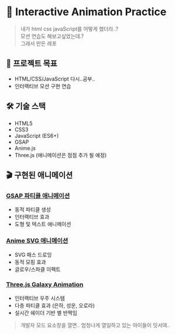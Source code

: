 # 🎨 Interactive Animation Practice

> 내가 html css javaScript를 어떻게 했더라..?
> </br>
> 모션 연습도 해보고싶었는데.?
> </br>
> 그래서 만든 레포

## 📌 프로젝트 목표
- HTML/CSS/JavaScript 다시..공부..
- 인터랙티브 모션 구현 연습

## 🛠 기술 스택
- HTML5
- CSS3
- JavaScript (ES6+)
- GSAP 
- Anime.js 
- Three.js (애니메이션은 점점 추가 될 예정)

## 🎬 구현된 애니메이션
### [GSAP 파티클 애니메이션](public/pages/GSAP/GSAP.md)
- 동적 파티클 생성
- 인터랙티브 효과
- 도형 및 텍스트 애니메이션

### [Anime SVG 애니메이션](public/pages/Anime/Anime.md)
- SVG 패스 드로잉
- 동적 모핑 효과
- 글로우/스파클 이펙트

### [Three.js Galaxy Animation](public/pages/Three/Three.md)
- 인터랙티브 우주 시스템
- 다층 파티클 효과 (은하, 성운, 오로라)
- 실시간 쉐이더 기반 별 반짝임

> 개발자 모드 요소창을 열면.. 엄청나게 열일하고 있는 아이들이 잇서여..


